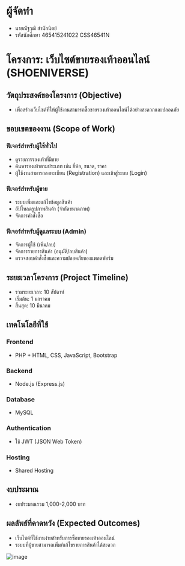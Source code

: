 # ผู้จัดทำ
- นายณัฐวุฒิ สำนักนิตย์
- รหัสนักศึกษา 465415241022 CSS46541N

# โครงการ: เว็บไซต์ขายรองเท้าออนไลน์ (SHOENIVERSE)

## วัตถุประสงค์ของโครงการ (Objective)
- เพื่อสร้างเว็บไซต์ที่ให้ผู้ใช้งานสามารถซื้อขายรองเท้าออนไลน์ได้อย่างสะดวกและปลอดภัย

## ขอบเขตของงาน (Scope of Work)

### ฟีเจอร์สำหรับผู้ใช้ทั่วไป
- ดูรายการรองเท้าที่มีขาย
- ค้นหารองเท้าตามประเภท เช่น ยี่ห้อ, ขนาด, ราคา
- ผู้ใช้งานสามารถลงทะเบียน (Registration) และเข้าสู่ระบบ (Login)

### ฟีเจอร์สำหรับผู้ขาย
- ระบบเพิ่มและแก้ไขข้อมูลสินค้า
- อัปโหลดรูปภาพสินค้า (จำกัดขนาดภาพ)
- จัดการคำสั่งซื้อ

### ฟีเจอร์สำหรับผู้ดูแลระบบ (Admin)
- จัดการผู้ใช้ (เพิ่ม/ลบ)
- จัดการรายการสินค้า (อนุมัติ/ลบสินค้า)
- ตรวจสอบคำสั่งซื้อและความปลอดภัยของแพลตฟอร์ม

## ระยะเวลาโครงการ (Project Timeline)
- รวมระยะเวลา: 10 สัปดาห์
- เริ่มต้น: 1 มกราคม
- สิ้นสุด: 10 มีนาคม

## เทคโนโลยีที่ใช้

### Frontend
- PHP + HTML, CSS, JavaScript, Bootstrap

### Backend
- Node.js (Express.js)

### Database
- MySQL 

### Authentication
- ใช้ JWT (JSON Web Token)

### Hosting
- Shared Hosting

## งบประมาณ
- งบประมาณรวม 1,000-2,000 บาท

## ผลลัพธ์ที่คาดหวัง (Expected Outcomes)
- เว็บไซต์ที่ใช้งานง่ายสำหรับการซื้อขายรองเท้าออนไลน์
- ระบบที่ผู้ขายสามารถเพิ่ม/แก้ไขรายการสินค้าได้สะดวก

![image](https://github.com/user-attachments/assets/f77f7687-5e54-4313-a902-e8649fcda29d)
